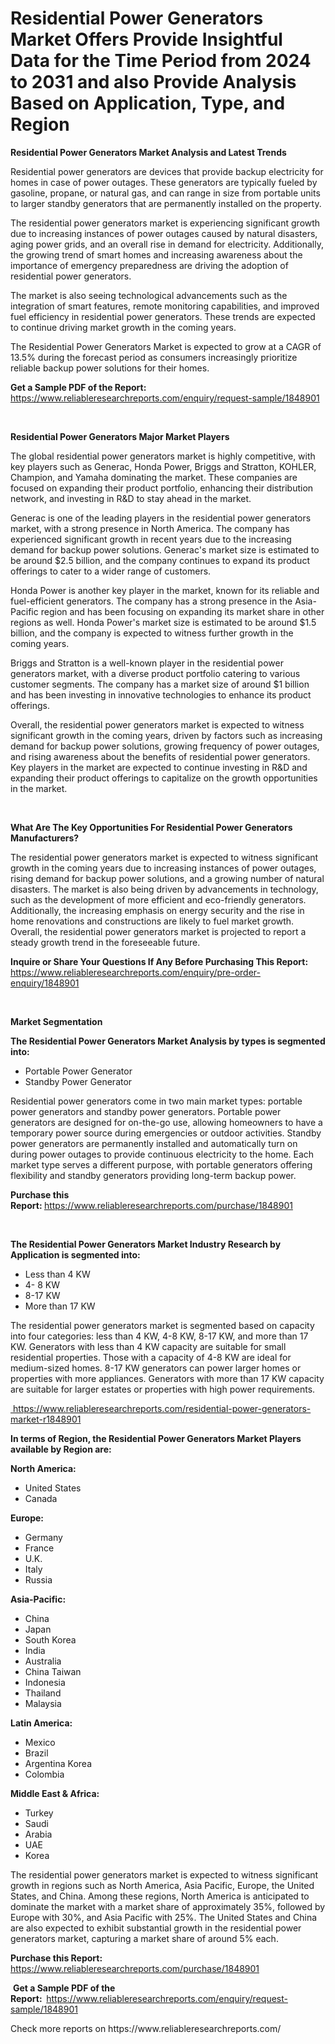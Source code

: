 <p><h1>Residential Power Generators Market Offers Provide Insightful Data for the Time Period from 2024 to 2031 and also Provide Analysis Based on Application, Type, and Region</h1></p><p><strong>Residential Power Generators Market Analysis and Latest Trends</strong></p>
<p><p>Residential power generators are devices that provide backup electricity for homes in case of power outages. These generators are typically fueled by gasoline, propane, or natural gas, and can range in size from portable units to larger standby generators that are permanently installed on the property.</p><p>The residential power generators market is experiencing significant growth due to increasing instances of power outages caused by natural disasters, aging power grids, and an overall rise in demand for electricity. Additionally, the growing trend of smart homes and increasing awareness about the importance of emergency preparedness are driving the adoption of residential power generators.</p><p>The market is also seeing technological advancements such as the integration of smart features, remote monitoring capabilities, and improved fuel efficiency in residential power generators. These trends are expected to continue driving market growth in the coming years.</p><p>The Residential Power Generators Market is expected to grow at a CAGR of 13.5% during the forecast period as consumers increasingly prioritize reliable backup power solutions for their homes.</p></p>
<p><strong>Get a Sample PDF of the Report:&nbsp;</strong> <a href="https://www.reliableresearchreports.com/enquiry/request-sample/1848901">https://www.reliableresearchreports.com/enquiry/request-sample/1848901</a></p>
<p>&nbsp;</p>
<p><strong>Residential Power Generators Major Market Players</strong></p>
<p><p>The global residential power generators market is highly competitive, with key players such as Generac, Honda Power, Briggs and Stratton, KOHLER, Champion, and Yamaha dominating the market. These companies are focused on expanding their product portfolio, enhancing their distribution network, and investing in R&D to stay ahead in the market.</p><p>Generac is one of the leading players in the residential power generators market, with a strong presence in North America. The company has experienced significant growth in recent years due to the increasing demand for backup power solutions. Generac's market size is estimated to be around $2.5 billion, and the company continues to expand its product offerings to cater to a wider range of customers.</p><p>Honda Power is another key player in the market, known for its reliable and fuel-efficient generators. The company has a strong presence in the Asia-Pacific region and has been focusing on expanding its market share in other regions as well. Honda Power's market size is estimated to be around $1.5 billion, and the company is expected to witness further growth in the coming years.</p><p>Briggs and Stratton is a well-known player in the residential power generators market, with a diverse product portfolio catering to various customer segments. The company has a market size of around $1 billion and has been investing in innovative technologies to enhance its product offerings.</p><p>Overall, the residential power generators market is expected to witness significant growth in the coming years, driven by factors such as increasing demand for backup power solutions, growing frequency of power outages, and rising awareness about the benefits of residential power generators. Key players in the market are expected to continue investing in R&D and expanding their product offerings to capitalize on the growth opportunities in the market.</p></p>
<p>&nbsp;</p>
<p><strong>What Are The Key Opportunities For Residential Power Generators Manufacturers?</strong></p>
<p><p>The residential power generators market is expected to witness significant growth in the coming years due to increasing instances of power outages, rising demand for backup power solutions, and a growing number of natural disasters. The market is also being driven by advancements in technology, such as the development of more efficient and eco-friendly generators. Additionally, the increasing emphasis on energy security and the rise in home renovations and constructions are likely to fuel market growth. Overall, the residential power generators market is projected to report a steady growth trend in the foreseeable future.</p></p>
<p><strong>Inquire or Share Your Questions If Any Before Purchasing This Report:</strong> <a href="https://www.reliableresearchreports.com/enquiry/pre-order-enquiry/1848901">https://www.reliableresearchreports.com/enquiry/pre-order-enquiry/1848901</a></p>
<p>&nbsp;</p>
<p><strong>Market Segmentation</strong></p>
<p><strong>The Residential Power Generators Market Analysis by types is segmented into:</strong></p>
<p><ul><li>Portable Power Generator</li><li>Standby Power Generator</li></ul></p>
<p><p>Residential power generators come in two main market types: portable power generators and standby power generators. Portable power generators are designed for on-the-go use, allowing homeowners to have a temporary power source during emergencies or outdoor activities. Standby power generators are permanently installed and automatically turn on during power outages to provide continuous electricity to the home. Each market type serves a different purpose, with portable generators offering flexibility and standby generators providing long-term backup power.</p></p>
<p><strong>Purchase this Report:&nbsp;</strong><a href="https://www.reliableresearchreports.com/purchase/1848901">https://www.reliableresearchreports.com/purchase/1848901</a></p>
<p>&nbsp;</p>
<p><strong>The Residential Power Generators Market Industry Research by Application is segmented into:</strong></p>
<p><ul><li>Less than 4 KW</li><li>4- 8 KW</li><li>8-17 KW</li><li>More than 17 KW</li></ul></p>
<p><p>The residential power generators market is segmented based on capacity into four categories: less than 4 KW, 4-8 KW, 8-17 KW, and more than 17 KW. Generators with less than 4 KW capacity are suitable for small residential properties. Those with a capacity of 4-8 KW are ideal for medium-sized homes. 8-17 KW generators can power larger homes or properties with more appliances. Generators with more than 17 KW capacity are suitable for larger estates or properties with high power requirements.</p></p>
<p><a href="https://www.reliableresearchreports.com/residential-power-generators-market-r1848901">&nbsp;https://www.reliableresearchreports.com/residential-power-generators-market-r1848901</a></p>
<p><strong>In terms of Region, the Residential Power Generators Market Players available by Region are:</strong></p>
<p>
    <p> <strong> North America: </strong>
        <ul>
            <li>United States</li>
            <li>Canada</li>
        </ul>
        </p> 
    <p> <strong> Europe: </strong>
        <ul>
            <li>Germany</li>
            <li>France</li>
            <li>U.K.</li>
            <li>Italy</li>
            <li>Russia</li>
        </ul>
        </p> 
    <p> <strong> Asia-Pacific: </strong>
        <ul>
            <li>China</li>
            <li>Japan</li>
            <li>South Korea</li>
            <li>India</li>
            <li>Australia</li>
            <li>China Taiwan</li>
            <li>Indonesia</li>
            <li>Thailand</li>
            <li>Malaysia</li>
        </ul>
        </p> 
    <p> <strong> Latin America: </strong>
        <ul>
            <li>Mexico</li>
            <li>Brazil</li>
            <li>Argentina Korea</li>
            <li>Colombia</li>
        </ul>
        </p> 
    <p> <strong> Middle East & Africa: </strong>
        <ul>
            <li>Turkey</li>
            <li>Saudi</li>
            <li>Arabia</li>
            <li>UAE</li>
            <li>Korea</li>
        </ul>
    </p>
    </p>
<p><p>The residential power generators market is expected to witness significant growth in regions such as North America, Asia Pacific, Europe, the United States, and China. Among these regions, North America is anticipated to dominate the market with a market share of approximately 35%, followed by Europe with 30%, and Asia Pacific with 25%. The United States and China are also expected to exhibit substantial growth in the residential power generators market, capturing a market share of around 5% each.</p></p>
<p><strong>Purchase this Report: </strong><a href="https://www.reliableresearchreports.com/purchase/1848901">https://www.reliableresearchreports.com/purchase/1848901</a></p>
<p>&nbsp;<strong>Get a Sample PDF of the Report:&nbsp;&nbsp;</strong><a href="https://www.reliableresearchreports.com/enquiry/request-sample/1848901">https://www.reliableresearchreports.com/enquiry/request-sample/1848901</a></p>
<p><strong></strong></p>
<p>Check more reports on https://www.reliableresearchreports.com/</p>
